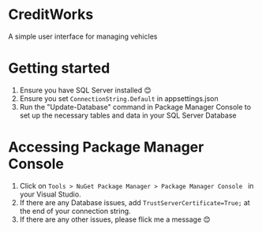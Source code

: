 # CreditWorks
A simple user interface for managing vehicles


# Getting started
1. Ensure you have SQL Server installed 😊
1. Ensure you set ```ConnectionString.Default``` in appsettings.json
1. Run the "Update-Database" command in Package Manager Console to set up the necessary tables and data in your SQL Server Database

# Accessing Package Manager Console
1. Click on ```Tools > NuGet Package Manager > Package Manager Console ``` in your Visual Studio.
1. If there are any Database issues, add ```TrustServerCertificate=True;``` at the end of your connection string.
1. If there are any other issues, please flick me a message 😊
